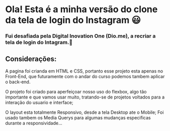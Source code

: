 # <h1> Ola! Esta é a minha versão do clone da tela de login do Instagram 😃 </h1> 
<h3>Fui desafiada pela Digital Inovation One (Dio.me), a recriar a tela de login do Intagram.💪</h3>

<h2>Considerações: </h2>
<p>A pagina foi crianda em HTML e CSS, portanto esse projeto esta apenas no Front-End, que futuramente com o andar do curso podemos tambem aplicar o back-end.</p>
<p>O projeto foi criado para aperfeiçoar nosso uso do flexbox, algo tão importante e que vamos usar muito, tratando-se de projetos voltados para a interação do usuario e interface;</p>
<p>O layout esta totalmente Responsivo, desde a tela Desktop ate o Mobile; Foi usado tambem os Media Querys para algumas mudanças especificas durante a responsividade...</p>
